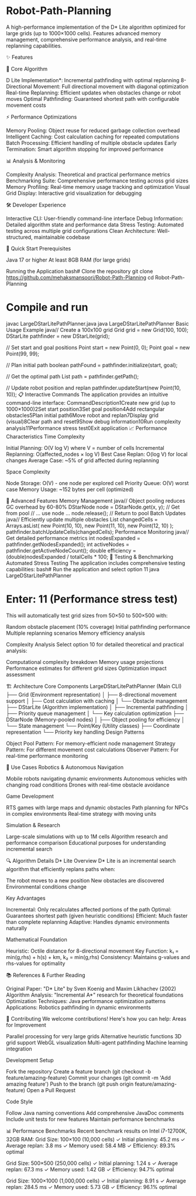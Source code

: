 # Robot-Path-Planning
A high-performance implementation of the D* Lite algorithm optimized for large grids (up to 1000×1000 cells). Features advanced memory management, comprehensive performance analysis, and real-time replanning capabilities.

✨ Features

🎯 Core Algorithm

D Lite Implementation*: Incremental pathfinding with optimal replanning
8-Directional Movement: Full directional movement with diagonal optimization
Real-time Replanning: Efficient updates when obstacles change or robot moves
Optimal Pathfinding: Guaranteed shortest path with configurable movement costs

⚡ Performance Optimizations

Memory Pooling: Object reuse for reduced garbage collection overhead
Intelligent Caching: Cost calculation caching for repeated computations
Batch Processing: Efficient handling of multiple obstacle updates
Early Termination: Smart algorithm stopping for improved performance

📊 Analysis & Monitoring

Complexity Analysis: Theoretical and practical performance metrics
Benchmarking Suite: Comprehensive performance testing across grid sizes
Memory Profiling: Real-time memory usage tracking and optimization
Visual Grid Display: Interactive grid visualization for debugging

🛠️ Developer Experience

Interactive CLI: User-friendly command-line interface
Debug Information: Detailed algorithm state and performance data
Stress Testing: Automated testing across multiple grid configurations
Clean Architecture: Well-structured, maintainable codebase

🚀 Quick Start
Prerequisites

Java 17 or higher
At least 8GB RAM (for large grids)

Running the Application
bash# Clone the repository
git clone https://github.com/mehaksmansoori/Robot-Path-Planning
cd Robot-Path-Planning

# Compile and run
javac LargeDStarLitePathPlanner.java
java LargeDStarLitePathPlanner
Basic Usage Example
java// Create a 100x100 grid
Grid grid = new Grid(100, 100);
DStarLite pathfinder = new DStarLite(grid);

// Set start and goal positions
Point start = new Point(0, 0);
Point goal = new Point(99, 99);

// Plan initial path
boolean pathFound = pathfinder.initialize(start, goal);

// Get the optimal path
List<Point> path = pathfinder.getPath();

// Update robot position and replan
pathfinder.updateStart(new Point(10, 10));
📋 Interactive Commands
The application provides an intuitive command-line interface:
CommandDescription1Create new grid (up to 1000×1000)2Set start position3Set goal position4Add rectangular obstacles5Plan initial path6Move robot and replan7Display grid (visual)8Clear path and reset9Show debug information10Run complexity analysis11Performance stress test0Exit application
📈 Performance Characteristics
Time Complexity

Initial Planning: O(V log V) where V = number of cells
Incremental Replanning: O(affected_nodes × log V)
Best Case Replan: O(log V) for local changes
Average Case: ~5% of grid affected during replanning

Space Complexity

Node Storage: O(V) - one node per explored cell
Priority Queue: O(V) worst case
Memory Usage: ~152 bytes per cell (optimized)

🔧 Advanced Features
Memory Management
java// Object pooling reduces GC overhead by 60-80%
DStarNode node = DStarNode.get(x, y);  // Get from pool
// ... use node ...
node.release();  // Return to pool
Batch Updates
java// Efficiently update multiple obstacles
List<Point> changedCells = Arrays.asList(
    new Point(10, 10), new Point(11, 10), new Point(12, 10)
);
pathfinder.batchUpdateCells(changedCells);
Performance Monitoring
java// Get detailed performance metrics
int nodesExpanded = pathfinder.getNodesExpanded();
int activeNodes = pathfinder.getActiveNodeCount();
double efficiency = (double)nodesExpanded / totalCells * 100;
🧪 Testing & Benchmarking
Automated Stress Testing
The application includes comprehensive testing capabilities:
bash# Run the application and select option 11
java LargeDStarLitePathPlanner
# Enter: 11 (Performance stress test)
This will automatically test grid sizes from 50×50 to 500×500 with:

Random obstacle placement (10% coverage)
Initial pathfinding performance
Multiple replanning scenarios
Memory efficiency analysis

Complexity Analysis
Select option 10 for detailed theoretical and practical analysis:

Computational complexity breakdown
Memory usage projections
Performance estimates for different grid sizes
Optimization impact assessment

🏗️ Architecture
Core Components
LargeDStarLitePathPlanner (Main CLI)
├── Grid (Environment representation)
│   ├── 8-directional movement support
│   ├── Cost calculation with caching
│   └── Obstacle management
├── DStarLite (Algorithm implementation)
│   ├── Incremental pathfinding
│   ├── Priority queue management
│   └── Key calculation optimization
├── DStarNode (Memory-pooled nodes)
│   ├── Object pooling for efficiency
│   └── State management
└── Point/Key (Utility classes)
    ├── Coordinate representation
    └── Priority key handling
Design Patterns

Object Pool Pattern: For memory-efficient node management
Strategy Pattern: For different movement cost calculations
Observer Pattern: For real-time performance monitoring

🎯 Use Cases
Robotics & Autonomous Navigation

Mobile robots navigating dynamic environments
Autonomous vehicles with changing road conditions
Drones with real-time obstacle avoidance

Game Development

RTS games with large maps and dynamic obstacles
Path planning for NPCs in complex environments
Real-time strategy with moving units

Simulation & Research

Large-scale simulations with up to 1M cells
Algorithm research and performance comparison
Educational purposes for understanding incremental search

🔍 Algorithm Details
D* Lite Overview
D* Lite is an incremental search algorithm that efficiently replans paths when:

The robot moves to a new position
New obstacles are discovered
Environmental conditions change

Key Advantages

Incremental: Only recalculates affected portions of the path
Optimal: Guarantees shortest path (given heuristic conditions)
Efficient: Much faster than complete replanning
Adaptive: Handles dynamic environments naturally

Mathematical Foundation

Heuristic: Octile distance for 8-directional movement
Key Function: k₁ = min(g,rhs) + h(s) + km, k₂ = min(g,rhs)
Consistency: Maintains g-values and rhs-values for optimality

📚 References & Further Reading

Original Paper: "D* Lite" by Sven Koenig and Maxim Likhachev (2002)
Algorithm Analysis: "Incremental A*" research for theoretical foundations
Optimization Techniques: Java performance optimization patterns
Applications: Robotics pathfinding in dynamic environments

🤝 Contributing
We welcome contributions! Here's how you can help:
Areas for Improvement

 Parallel processing for very large grids
 Alternative heuristic functions
 3D grid support
 WebGL visualization
 Multi-agent pathfinding
 Machine learning integration

Development Setup

Fork the repository
Create a feature branch (git checkout -b feature/amazing-feature)
Commit your changes (git commit -m 'Add amazing feature')
Push to the branch (git push origin feature/amazing-feature)
Open a Pull Request

Code Style

Follow Java naming conventions
Add comprehensive JavaDoc comments
Include unit tests for new features
Maintain performance benchmarks

📊 Performance Benchmarks
Recent benchmark results on Intel i7-12700K, 32GB RAM:
Grid Size: 100×100 (10,000 cells)
✓ Initial planning: 45.2 ms
✓ Average replan: 3.8 ms
✓ Memory used: 58.4 MB
✓ Efficiency: 89.3% optimal

Grid Size: 500×500 (250,000 cells)
✓ Initial planning: 1.24 s
✓ Average replan: 67.3 ms
✓ Memory used: 1.42 GB
✓ Efficiency: 94.7% optimal

Grid Size: 1000×1000 (1,000,000 cells)
✓ Initial planning: 8.91 s
✓ Average replan: 284.5 ms
✓ Memory used: 5.73 GB
✓ Efficiency: 96.1% optimal
